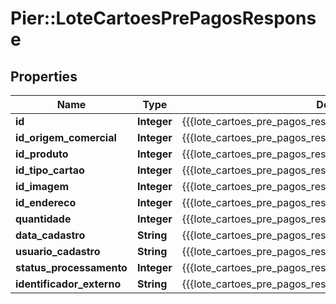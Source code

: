 # Pier::LoteCartoesPrePagosResponse

## Properties
Name | Type | Description | Notes
------------ | ------------- | ------------- | -------------
**id** | **Integer** | {{{lote_cartoes_pre_pagos_response_id_value}}} | 
**id_origem_comercial** | **Integer** | {{{lote_cartoes_pre_pagos_response_id_origem_comercial_value}}} | 
**id_produto** | **Integer** | {{{lote_cartoes_pre_pagos_response_id_produto_value}}} | 
**id_tipo_cartao** | **Integer** | {{{lote_cartoes_pre_pagos_response_id_tipo_cartao_value}}} | 
**id_imagem** | **Integer** | {{{lote_cartoes_pre_pagos_response_id_imagem_value}}} | 
**id_endereco** | **Integer** | {{{lote_cartoes_pre_pagos_response_id_endereco_value}}} | 
**quantidade** | **Integer** | {{{lote_cartoes_pre_pagos_response_quantidade_value}}} | 
**data_cadastro** | **String** | {{{lote_cartoes_pre_pagos_response_data_cadastro_value}}} | 
**usuario_cadastro** | **String** | {{{lote_cartoes_pre_pagos_response_usuario_cadastro_value}}} | 
**status_processamento** | **Integer** | {{{lote_cartoes_pre_pagos_response_status_processamento_value}}} | 
**identificador_externo** | **String** | {{{lote_cartoes_pre_pagos_response_identificador_externo_value}}} | 



